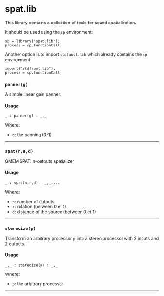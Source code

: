 
# spat.lib 
This library contains a collection of tools for sound spatialization.

It should be used using the `sp` environment:

```
sp = library("spat.lib");
process = sp.functionCall;
```

Another option is to import `stdfaust.lib` which already contains the `sp`
environment:

```
import("stdfaust.lib");
process = sp.functionCall;
```

### `panner(g)`
A simple linear gain panner.

#### Usage

```
_ : panner(g) : _,_
```

Where:

* `g`: the panning (0-1) 

---


### `spat(n,a,d)`
GMEM SPAT: n-outputs spatializer

#### Usage

```
_ : spat(n,r,d) : _,_,...
```

Where:

* `n`: number of outputs
* `r`: rotation (between 0 et 1)
* `d`: distance of the source (between 0 et 1) 

---


### `stereoize(p)`
Transform an arbitrary processor `p` into a stereo processor with 2 inputs
and 2 outputs.

#### Usage

```
_,_ : stereoize(p) : _,_
```

Where:

* `p`: the arbitrary processor

---

